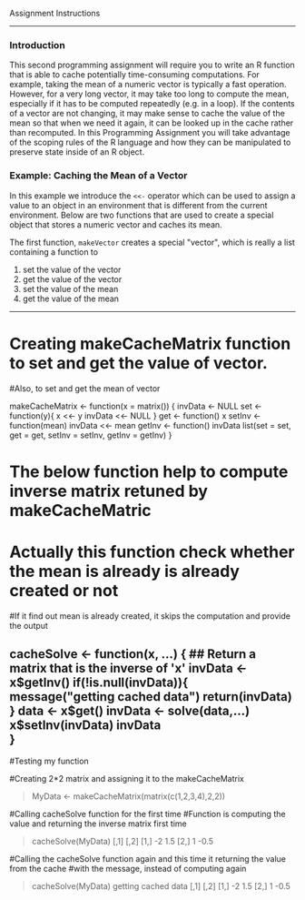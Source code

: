 Assignment Instructions
_________________________________________________
### Introduction

This second programming assignment will require you to write an R
function that is able to cache potentially time-consuming computations. For
example, taking the mean of a numeric vector is typically a fast
operation. However, for a very long vector, it may take too long to
compute the mean, especially if it has to be computed repeatedly (e.g.
in a loop). If the contents of a vector are not changing, it may make
sense to cache the value of the mean so that when we need it again, it
can be looked up in the cache rather than recomputed. In this
Programming Assignment you will take advantage of the scoping rules of the R
language and how they can be manipulated to preserve state inside of an
R object.

### Example: Caching the Mean of a Vector

In this example we introduce the `<<-` operator which can be used to
assign a value to an object in an environment that is different from the
current environment. Below are two functions that are used to create a
special object that stores a numeric vector and caches its mean.

The first function, `makeVector` creates a special "vector", which is
really a list containing a function to

1.  set the value of the vector
2.  get the value of the vector
3.  set the value of the mean
4.  get the value of the mean

__________________________________________________________________________________________________
# Creating makeCacheMatrix function to set and get the value of vector.
#Also, to set and get the mean of vector

makeCacheMatrix <- function(x = matrix()) {
        invData <- NULL
        set <- function(y){
                x <<- y
                invData <<- NULL
        }
        get <- function() x
        setInv <- function(mean) invData <<- mean
        getInv <- function() invData
        list(set = set,
             get = get,
             setInv = setInv, 
             getInv = getInv)
}

# The below function help to compute inverse matrix retuned by makeCacheMatric
# Actually this function check whether the mean is already is already created or not
#If it find out mean is already created, it skips the computation and provide the output

cacheSolve <- function(x, ...) {
        ## Return a matrix that is the inverse of 'x'
        invData <- x$getInv()
            if(!is.null(invData)){
                  message("getting cached data")
                  return(invData)
            }
        data <- x$get()
        invData <- solve(data,...)
        x$setInv(invData)
        invData     
}
---------------------------------------------------------------------------------------------
#Testing my function

#Creating 2*2 matrix and assigning it to the makeCacheMatrix
> MyData <- makeCacheMatrix(matrix(c(1,2,3,4),2,2))

#Calling cacheSolve function for the first time
#Function is computing the value and returning the inverse matrix first time

> cacheSolve(MyData)
     [,1] [,2]
[1,]   -2  1.5
[2,]    1 -0.5

#Calling the cacheSolve function again and this time it returning the value from the cache
#with the message, instead of computing again

> cacheSolve(MyData)
getting cached data
     [,1] [,2]
[1,]   -2  1.5
[2,]    1 -0.5